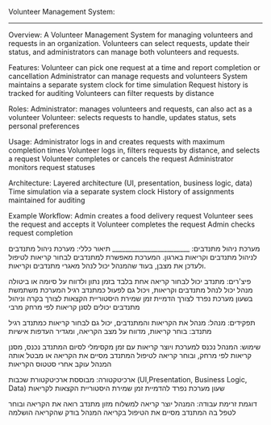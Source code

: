 Volunteer Management System:
____________________________
Overview:
A Volunteer Management System for managing volunteers and requests in an organization. Volunteers can select requests, update their status, and administrators can manage both volunteers and requests.

Features:
Volunteer can pick one request at a time and report completion or cancellation
Administrator can manage requests and volunteers
System maintains a separate system clock for time simulation
Request history is tracked for auditing
Volunteers can filter requests by distance

Roles:
Administrator: 
manages volunteers and requests, can also act as a volunteer
Volunteer: 
selects requests to handle, updates status, sets personal preferences

Usage:
Administrator logs in and creates requests with maximum completion times
Volunteer logs in, filters requests by distance, and selects a request
Volunteer completes or cancels the request
Administrator monitors request statuses

Architecture:
Layered architecture (UI, presentation, business logic, data)
Time simulation via a separate system clock
History of assignments maintained for auditing

Example Workflow:
Admin creates a food delivery request
Volunteer sees the request and accepts it
Volunteer completes the request
Admin checks request completion




מערכת ניהול מתנדבים:
                                                                                                                                              ________________________
תיאור כללי:
מערכת ניהול מתנדבים לניהול מתנדבים וקריאות בארגון. המערכת מאפשרת למתנדבים לבחור קריאות לטיפול ולעדכן את מצבן, בעוד שהמנהל יכול לנהל מאגרי מתנדבים וקריאות.

פיצ'רים:
מתנדב יכול לבחור קריאה אחת בלבד בזמן נתון ולדווח על סיומה או ביטולה
מנהל יכול לנהל מתנדבים וקריאות, ויכול גם לפעול כמתנדב רגיל
המערכת משתמשת בשעון מערכת נפרד לצורך הדמיית זמן
שמירת היסטוריית הקצאות לצורך בקרה וניהול
מתנדבים יכולים לסנן קריאות לפי מרחק מרבי

תפקידים:
מנהל: 
מנהל את הקריאות והמתנדבים, יכול גם לבחור קריאות כמתנדב רגיל
מתנדב: 
בוחר קריאות, מדווח על מצב הקריאה, ומגדיר העדפות אישיות

שימוש:
המנהל נכנס למערכת ויוצר קריאות עם זמן מקסימלי לסיום
המתנדב נכנס, מסנן קריאות לפי מרחק, ובוחר קריאה לטיפול
המתנדב מסיים את הקריאה או מבטל אותה
המנהל עוקב אחרי סטטוס הקריאות

ארכיטקטורה:
מבוססת ארכיטקטורת שכבות (UI,Presentation, Business Logic, Data)
שעון מערכת נפרד להדמיית זמן
שמירת היסטוריית הקצאות לקריאות

דוגמת זרימת עבודה:
המנהל יוצר קריאה למשלוח מזון
מתנדב רואה את הקריאה ובוחר לטפל בה
המתנדב מסיים את הטיפול בקריאה
המנהל בודק שהקריאה הושלמה
